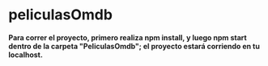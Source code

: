 # peliculasOmdb
<h4>Para correr el proyecto, primero realiza npm install, y luego npm start dentro de la carpeta "PeliculasOmdb"; el proyecto estará corriendo en tu localhost.</h4>
